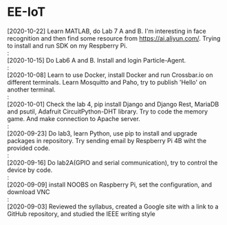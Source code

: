 # EE-IoT
[2020-10-22] Learn MATLAB, do Lab 7 A and B. I'm interesting in face recognition and then find some resource from https://ai.aliyun.com/. Trying to install and run SDK on my Respberry Pi.  
:  
[2020-10-15] Do Lab6 A and B.  Install and login Particle-Agent.   
:  
[2020-10-08] Learn to use Docker, install Docker and run Crossbar.io on different terminals. Learn Mosquitto and Paho, try to publish 'Hello' on another terminal.   
:  
[2020-10-01] Check the lab 4, pip install Django and Django Rest, MariaDB and psutil, Adafruit CircuitPython-DHT library. Try to code the memory game. And make connection to Apache server.  
:  
[2020-09-23] Do lab3, learn Python, use pip to install and upgrade packages in repository. Try sending email by Respberry Pi 4B wiht the provided code.  
:  
[2020-09-16] Do lab2A(GPIO and serial communication), try to control the device by code.  
:  
[2020-09-09] install NOOBS on Raspberry Pi, set the configuration, and download VNC  
:  
[2020-09-03] Reviewed the syllabus, created a Google site with a link to a GitHub repository, and studied the IEEE writing style  
